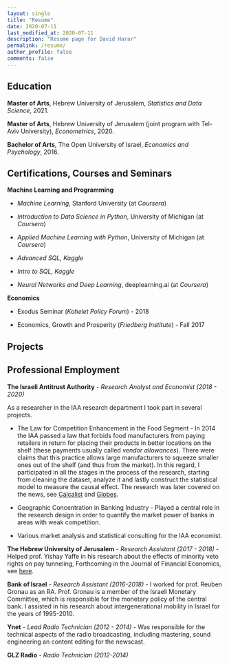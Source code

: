 ```yaml
---
layout: single
title: "Resume"
date: 2020-07-11
last_modified_at: 2020-07-11
description: "Resume page for David Harar"
permalink: /resume/
author_profile: false
comments: false
---
```


Education
---
**Master of Arts**, Hebrew University of Jerusalem, *Statistics and Data Science*, 2021.

**Master of Arts**, Hebrew University of Jerusalem (joint program with Tel-Aviv University), *Econometrics*, 2020.

**Bachelor of Arts**, The Open University of Israel, *Economics and Psychology*, 2016.

Certifications, Courses and Seminars
---

**Machine Learning and Programming**

*   *Machine Learning*, Stanford University (at *Coursera*)

*   *Introduction to Data Science in Python*, University of Michigan (at *Coursera*)

*   *Applied Machine Learning with Python*, University of Michigan (at *Coursera*)

*   *Advanced SQL, Kaggle*

*   *Intro to SQL, Kaggle*

*   *Neural Networks and Deep Learning*, deeplearning.ai (at *Coursera*)

**Economics**

*   Exodus Seminar (*Kohelet Policy Forum*) - 2018

*   Economics, Growth and Prosperity (*Friedberg Institute*) - Fall 2017

Projects
---


Professional Employment
---

**The Israeli Antitrust Authority** - *Research Analyst and Economist (2018 - 2020)*

As a researcher in the IAA research department I took part in several projects.

*   The Law for Competition Enhancement in the Food Segment - In 2014 the IAA passed a law that forbids food manufacturers from paying retailers in return for placing their products in better locations on the shelf (these payments usually called *vendor allowances*). There were claims that this practice allows large manufacturers to squeeze smaller ones out of the shelf (and thus from the market).
    In this regard, I participated in all the stages in the process of the research, starting from cleaning the dataset, analyze it and lastly construct the statistical model to measure the causal effect.
    The research was later covered on the news, see [Calcalist](https://www.calcalist.co.il/marketing/articles/0,7340,L-3792190,00.html) and [Globes](https://www.globes.co.il/news/article.aspx?did=1001318093).

*   Geographic Concentration in Banking Industry - Played a central role in the research design in order to quantify the market power of banks in areas with weak competition.

*   Various market analysis and statistical consulting for the IAA economist.


**The Hebrew University of Jerusalem** - *Research Assistant (2017 - 2018)* - Helped prof. Yishay Yaffe in his research about the effects of minority veto rights on pay tunneling, Forthcoming in the Journal of Financial Economics, see [here](http://www7.tau.ac.il/blogs/law/wp-content/uploads/2020/05/The-Effect-of-Minority-Veto-Rights-on-Controller-Pay-Tunneling-April-2020.pdf).

**Bank of Israel** - *Research Assistant (2016-2018)* - I worked for prof. Reuben Gronau as an RA. Prof. Gronau is a member of the Israeli Monetary Committee, which is responsible for the monetary policy of the central bank. I assisted in his research about intergenerational mobility in Israel for the years of 1995-2010.

**Ynet** - *Lead Radio Technician (2012 - 2014)* - Was responsible for the technical aspects of the radio broadcasting, including mastering, sound engineering an content editing for the newscast.

**GLZ Radio** - *Radio Technician (2012-2014)*
